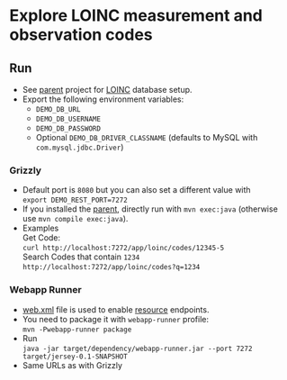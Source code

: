 # Explore LOINC measurement and observation codes
## Run
* See [parent](https://github.com/sfogo/rest-ways) project for [LOINC](https://loinc.org) database setup.
* Export the following environment variables:
  * `DEMO_DB_URL`
  * `DEMO_DB_USERNAME`
  * `DEMO_DB_PASSWORD`
  * Optional `DEMO_DB_DRIVER_CLASSNAME` (defaults to MySQL with `com.mysql.jdbc.Driver`)

### Grizzly
* Default port is `8080` but you can also set a different value with  
`export DEMO_REST_PORT=7272`
* If you installed the [parent](https://github.com/sfogo/rest-ways), directly run with `mvn exec:java` (otherwise use `mvn compile exec:java`).
* Examples  
Get Code:  
`curl http://localhost:7272/app/loinc/codes/12345-5`  
Search Codes that contain `1234`  
`http://localhost:7272/app/loinc/codes?q=1234`

### Webapp Runner
* [web.xml](https://github.com/sfogo/rest-ways/blob/master/jersey/src/main/webapp/WEB-INF/web.xml) file is used to enable [resource](https://github.com/sfogo/rest-ways/blob/master/jersey/src/main/java/com/vnet/jersey/LoincResource.java) endpoints.
* You need to package it with `webapp-runner` profile:  
`mvn -Pwebapp-runner package`
* Run  
`java -jar target/dependency/webapp-runner.jar --port 7272 target/jersey-0.1-SNAPSHOT`
* Same URLs as with Grizzly
